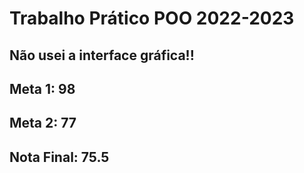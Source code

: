 # Trabalho Prático POO 2022-2023

## Não usei a interface gráfica!!

## Meta 1: 98

## Meta 2: 77

## Nota Final: 75.5
